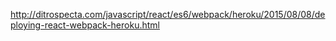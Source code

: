 http://ditrospecta.com/javascript/react/es6/webpack/heroku/2015/08/08/deploying-react-webpack-heroku.html
